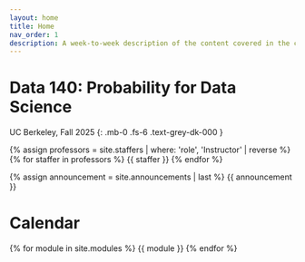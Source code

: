 ```yaml
---
layout: home
title: Home
nav_order: 1
description: A week-to-week description of the content covered in the course.
---
```


# Data 140: Probability for Data Science
UC Berkeley, Fall 2025
{: .mb-0 .fs-6 .text-grey-dk-000 }

<div>
{% assign professors = site.staffers | where: 'role', 'Instructor' | reverse %}
    <div class="role">
        {% for staffer in professors %}
        {{ staffer }}
        {% endfor %}
    </div>
</div>

{% assign announcement = site.announcements | last %}
{{ announcement }}

# Calendar
<!---[**Jump to current week**](#week-14-multiple-regression){: .btn } --->

{% for module in site.modules %}
{{ module }}
{% endfor %}
